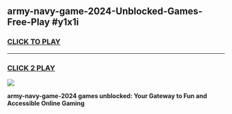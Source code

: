 
## army-navy-game-2024-Unblocked-Games-Free-Play #y1x1i
<h3>
<a href="https://us.freeplayer.one?title=army-navy-game-2024&ref=9M">CLICK TO PLAY</a></h3>
<hr>

<h3>
<a href="https://us.freeplayer.one?title=army-navy-game-2024&ref=9M">CLICK 2 PLAY</a>
  
</h3>

<a href="https://us.freeplayer.one?title=army-navy-game-2024&ref=9M"><img src="https://clearcache.store/games.png"></a>


**army-navy-game-2024 games unblocked: Your Gateway to Fun and Accessible Online Gaming**

